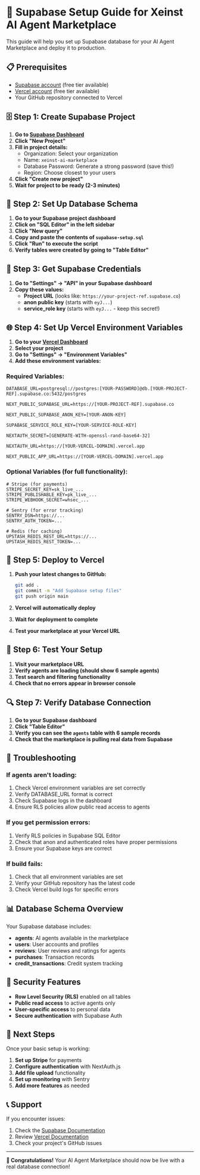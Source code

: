 # 🚀 Supabase Setup Guide for Xeinst AI Agent Marketplace

This guide will help you set up Supabase database for your AI Agent Marketplace and deploy it to production.

## 📋 Prerequisites

- [Supabase account](https://supabase.com) (free tier available)
- [Vercel account](https://vercel.com) (free tier available)
- Your GitHub repository connected to Vercel

## 🗄️ Step 1: Create Supabase Project

1. **Go to [Supabase Dashboard](https://supabase.com/dashboard)**
2. **Click "New Project"**
3. **Fill in project details:**
   - Organization: Select your organization
   - Name: `xeinst-ai-marketplace`
   - Database Password: Generate a strong password (save this!)
   - Region: Choose closest to your users
4. **Click "Create new project"**
5. **Wait for project to be ready (2-3 minutes)**

## 🔧 Step 2: Set Up Database Schema

1. **Go to your Supabase project dashboard**
2. **Click on "SQL Editor" in the left sidebar**
3. **Click "New query"**
4. **Copy and paste the contents of `supabase-setup.sql`**
5. **Click "Run" to execute the script**
6. **Verify tables were created by going to "Table Editor"**

## 🔑 Step 3: Get Supabase Credentials

1. **Go to "Settings" → "API" in your Supabase dashboard**
2. **Copy these values:**
   - **Project URL** (looks like: `https://your-project-ref.supabase.co`)
   - **anon public key** (starts with `eyJ...`)
   - **service_role key** (starts with `eyJ...` - keep this secret!)

## 🌐 Step 4: Set Up Vercel Environment Variables

1. **Go to your [Vercel Dashboard](https://vercel.com/dashboard)**
2. **Select your project**
3. **Go to "Settings" → "Environment Variables"**
4. **Add these environment variables:**

### Required Variables:
```
DATABASE_URL=postgresql://postgres:[YOUR-PASSWORD]@db.[YOUR-PROJECT-REF].supabase.co:5432/postgres

NEXT_PUBLIC_SUPABASE_URL=https://[YOUR-PROJECT-REF].supabase.co

NEXT_PUBLIC_SUPABASE_ANON_KEY=[YOUR-ANON-KEY]

SUPABASE_SERVICE_ROLE_KEY=[YOUR-SERVICE-ROLE-KEY]

NEXTAUTH_SECRET=[GENERATE-WITH-openssl-rand-base64-32]

NEXTAUTH_URL=https://[YOUR-VERCEL-DOMAIN].vercel.app

NEXT_PUBLIC_APP_URL=https://[YOUR-VERCEL-DOMAIN].vercel.app
```

### Optional Variables (for full functionality):
```
# Stripe (for payments)
STRIPE_SECRET_KEY=sk_live_...
STRIPE_PUBLISHABLE_KEY=pk_live_...
STRIPE_WEBHOOK_SECRET=whsec_...

# Sentry (for error tracking)
SENTRY_DSN=https://...
SENTRY_AUTH_TOKEN=...

# Redis (for caching)
UPSTASH_REDIS_REST_URL=https://...
UPSTASH_REDIS_REST_TOKEN=...
```

## 🔄 Step 5: Deploy to Vercel

1. **Push your latest changes to GitHub:**
   ```bash
   git add .
   git commit -m "Add Supabase setup files"
   git push origin main
   ```

2. **Vercel will automatically deploy**
3. **Wait for deployment to complete**
4. **Test your marketplace at your Vercel URL**

## 🧪 Step 6: Test Your Setup

1. **Visit your marketplace URL**
2. **Verify agents are loading (should show 6 sample agents)**
3. **Test search and filtering functionality**
4. **Check that no errors appear in browser console**

## 🔍 Step 7: Verify Database Connection

1. **Go to your Supabase dashboard**
2. **Click "Table Editor"**
3. **Verify you can see the `agents` table with 6 sample records**
4. **Check that the marketplace is pulling real data from Supabase**

## 🚨 Troubleshooting

### If agents aren't loading:
1. Check Vercel environment variables are set correctly
2. Verify DATABASE_URL format is correct
3. Check Supabase logs in the dashboard
4. Ensure RLS policies allow public read access to agents

### If you get permission errors:
1. Verify RLS policies in Supabase SQL Editor
2. Check that anon and authenticated roles have proper permissions
3. Ensure your Supabase keys are correct

### If build fails:
1. Check that all environment variables are set
2. Verify your GitHub repository has the latest code
3. Check Vercel build logs for specific errors

## 📊 Database Schema Overview

Your Supabase database includes:

- **agents**: AI agents available in the marketplace
- **users**: User accounts and profiles
- **reviews**: User reviews and ratings for agents
- **purchases**: Transaction records
- **credit_transactions**: Credit system tracking

## 🔐 Security Features

- **Row Level Security (RLS)** enabled on all tables
- **Public read access** to active agents only
- **User-specific access** to personal data
- **Secure authentication** with Supabase Auth

## 🎯 Next Steps

Once your basic setup is working:

1. **Set up Stripe** for payments
2. **Configure authentication** with NextAuth.js
3. **Add file upload** functionality
4. **Set up monitoring** with Sentry
5. **Add more features** as needed

## 📞 Support

If you encounter issues:
1. Check the [Supabase Documentation](https://supabase.com/docs)
2. Review [Vercel Documentation](https://vercel.com/docs)
3. Check your project's GitHub issues

---

**🎉 Congratulations!** Your AI Agent Marketplace should now be live with a real database connection!
